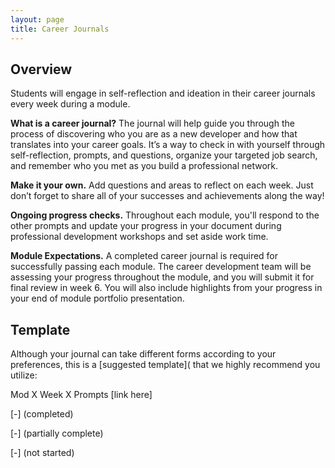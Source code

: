 ```yaml
---
layout: page
title: Career Journals
---
```


## Overview
Students will engage in self-reflection and ideation in their career journals every week during a module.

**What is a career journal?** The journal will help guide you through the process of discovering who you are as a new developer and how that translates into your career goals. It’s a way to check in with yourself through self-reflection, prompts, and questions, organize your targeted job search, and remember who you met as you build a professional network.

**Make it your own.** Add questions and areas to reflect on each week. Just don’t forget to share all of your successes and achievements along the way!

**Ongoing progress checks.** Throughout each module, you'll respond to the other prompts and update your progress in your document during professional development workshops and set aside work time.

**Module Expectations.** A completed career journal is required for successfully passing each module. The career development team will be assessing your progress throughout the module, and you will submit it for final review in week 6. You will also include highlights from your progress in your end of module portfolio presentation.

## Template
Although your journal can take different forms according to your preferences, this is a [suggested template]( that we highly recommend you utilize:

Mod X Week X Prompts [link here]

[-] (completed)

[-] (partially complete)

[-] (not started)
